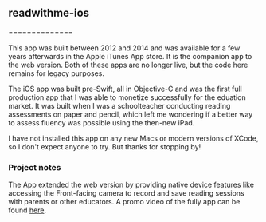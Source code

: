 ## readwithme-ios
==============

This app was built between 2012 and 2014 and was available for a few years afterwards in the Apple iTunes App store. It is the companion app to the web version. Both of these apps are no longer live, but the code here remains for legacy purposes. 



The iOS app was built pre-Swift, all in Objective-C and was the first full production app that I was able to monetize successfully for the eduation market. It was built when I was a schoolteacher conducting reading assessments on paper and pencil, which left me wondering if a better way to assess fluency was possible using the then-new iPad.

I have not installed this app on any new Macs or modern versions of XCode, so I don't expect anyone to try. But thanks for stopping by!

### Project notes
The App extended the web version by providing native device features like accessing the Front-facing camera to record and save reading sessions with parents or other educators. A promo video of the fully app can be found [here](https://www.youtube.com/watch?v=q9FGE7H4edM).
